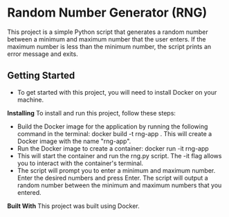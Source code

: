 # Random Number Generator (RNG)

This project is a simple Python script that generates a random number between a minimum and maximum number that the user enters. If the maximum number is less than the minimum number, the script prints an error message and exits.

## Getting Started
- To get started with this project, you will need to install Docker on your machine.

**Installing** 
To install and run this project, follow these steps:

- Build the Docker image for the application by running the following command in the terminal:
docker build -t rng-app .
This will create a Docker image with the name "rng-app".
- Run the Docker image to create a container:
docker run -it rng-app
- This will start the container and run the rng.py script. The -it flag allows you to interact with the container's terminal.
- The script will prompt you to enter a minimum and maximum number. Enter the desired numbers and press Enter.
The script will output a random number between the minimum and maximum numbers that you entered.

**Built With**
This project was built using Docker.
